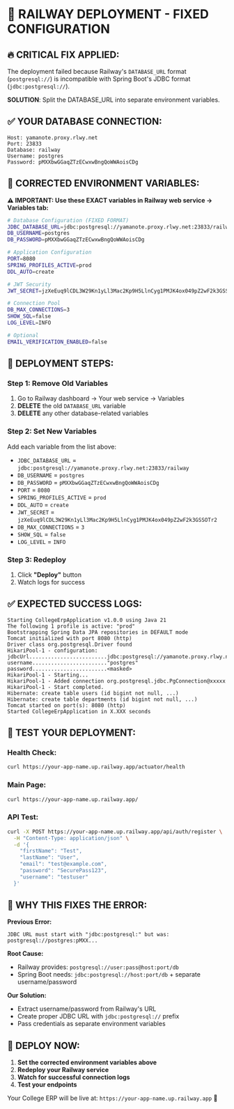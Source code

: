 # 🚄 RAILWAY DEPLOYMENT - FIXED CONFIGURATION

## 🔥 **CRITICAL FIX APPLIED:**
The deployment failed because Railway's `DATABASE_URL` format (`postgresql://`) is incompatible with Spring Boot's JDBC format (`jdbc:postgresql://`).

**SOLUTION**: Split the DATABASE_URL into separate environment variables.

## ✅ **YOUR DATABASE CONNECTION:**
```
Host: yamanote.proxy.rlwy.net
Port: 23833
Database: railway
Username: postgres
Password: pMXXbwGGaqZTzECwxwBngQoWWAoisCDg
```

## 🔧 **CORRECTED ENVIRONMENT VARIABLES:**

**⚠️ IMPORTANT: Use these EXACT variables in Railway web service → Variables tab:**

```bash
# Database Configuration (FIXED FORMAT)
JDBC_DATABASE_URL=jdbc:postgresql://yamanote.proxy.rlwy.net:23833/railway
DB_USERNAME=postgres
DB_PASSWORD=pMXXbwGGaqZTzECwxwBngQoWWAoisCDg

# Application Configuration
PORT=8080
SPRING_PROFILES_ACTIVE=prod
DDL_AUTO=create

# JWT Security
JWT_SECRET=jzXeEuq9lCDL3W29Kn1yLl3Mac2Kp9H5LlnCyg1PMJK4ox049pZ2wF2k3GSSOTr2

# Connection Pool
DB_MAX_CONNECTIONS=3
SHOW_SQL=false
LOG_LEVEL=INFO

# Optional
EMAIL_VERIFICATION_ENABLED=false
```

## 🚀 **DEPLOYMENT STEPS:**

### **Step 1: Remove Old Variables**
1. Go to Railway dashboard → Your web service → Variables
2. **DELETE** the old `DATABASE_URL` variable
3. **DELETE** any other database-related variables

### **Step 2: Set New Variables**
Add each variable from the list above:
- `JDBC_DATABASE_URL` = `jdbc:postgresql://yamanote.proxy.rlwy.net:23833/railway`
- `DB_USERNAME` = `postgres`
- `DB_PASSWORD` = `pMXXbwGGaqZTzECwxwBngQoWWAoisCDg`
- `PORT` = `8080`
- `SPRING_PROFILES_ACTIVE` = `prod`
- `DDL_AUTO` = `create`
- `JWT_SECRET` = `jzXeEuq9lCDL3W29Kn1yLl3Mac2Kp9H5LlnCyg1PMJK4ox049pZ2wF2k3GSSOTr2`
- `DB_MAX_CONNECTIONS` = `3`
- `SHOW_SQL` = `false`
- `LOG_LEVEL` = `INFO`

### **Step 3: Redeploy**
1. Click **"Deploy"** button
2. Watch logs for success

## ✅ **EXPECTED SUCCESS LOGS:**
```
Starting CollegeErpApplication v1.0.0 using Java 21
The following 1 profile is active: "prod"
Bootstrapping Spring Data JPA repositories in DEFAULT mode
Tomcat initialized with port 8080 (http)
Driver class org.postgresql.Driver found
HikariPool-1 - configuration:
jdbcUrl.........................jdbc:postgresql://yamanote.proxy.rlwy.net:23833/railway
username........................"postgres"
password........................<masked>
HikariPool-1 - Starting...
HikariPool-1 - Added connection org.postgresql.jdbc.PgConnection@xxxxx
HikariPool-1 - Start completed.
Hibernate: create table users (id bigint not null, ...)
Hibernate: create table departments (id bigint not null, ...)
Tomcat started on port(s): 8080 (http)
Started CollegeErpApplication in X.XXX seconds
```

## 🧪 **TEST YOUR DEPLOYMENT:**

### **Health Check:**
```bash
curl https://your-app-name.up.railway.app/actuator/health
```

### **Main Page:**
```bash
curl https://your-app-name.up.railway.app/
```

### **API Test:**
```bash
curl -X POST https://your-app-name.up.railway.app/api/auth/register \
  -H "Content-Type: application/json" \
  -d '{
    "firstName": "Test",
    "lastName": "User", 
    "email": "test@example.com",
    "password": "SecurePass123",
    "username": "testuser"
  }'
```

## 🎯 **WHY THIS FIXES THE ERROR:**

**Previous Error:**
```
JDBC URL must start with "jdbc:postgresql:" but was: postgresql://postgres:pMXX...
```

**Root Cause:**
- Railway provides: `postgresql://user:pass@host:port/db`
- Spring Boot needs: `jdbc:postgresql://host:port/db` + separate username/password

**Our Solution:**
- Extract username/password from Railway's URL
- Create proper JDBC URL with `jdbc:postgresql://` prefix
- Pass credentials as separate environment variables

## 🚀 **DEPLOY NOW:**

1. **Set the corrected environment variables above**
2. **Redeploy your Railway service**
3. **Watch for successful connection logs**
4. **Test your endpoints**

Your College ERP will be live at: `https://your-app-name.up.railway.app` 🎉